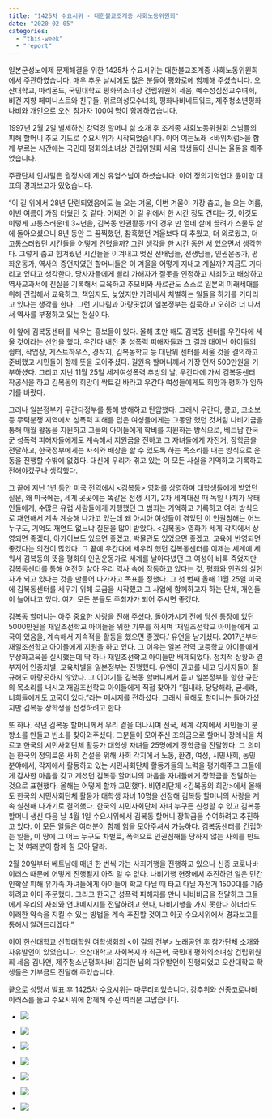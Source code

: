 ```yaml
---
title: "1425차 수요시위 - 대한불교조계종 사회노동위원회"
date: "2020-02-05"
categories: 
  - "this-week"
  - "report"
---
```


일본군성노예제 문제해결을 위한 1425차 수요시위는 대한불교조계종 사회노동위원회에서 주관하였습니다. 매우 추운 날씨에도 많은 분들이 평화로에 함께해 주셨습니다. 오산대학교, 마리몬드, 국민대학교 평화의소녀상 건립위원회 세움, 예수성심전교수녀회, 비건 지향 페미니스트와 친구들, 위로의성모수녀회, 평화나비네트워크, 제주청소년평화나비와 개인으로 오신 참가자 100여 명이 함께하였습니다.

1997년 2월 2일 별세하신 강덕경 할머니 삶 소개 후 조계종 사회노동위원회 스님들의 피해 할머니 추모 기도로 수요시위가 시작되었습니다. 이어 여는노래 <바위처럼>을 함께 부르는 시간에는 국민대 평화의소녀상 건립위원회 세움 학생들이 신나는 율동을 해주었습니다.

주관단체 인사말은 월정사에 계신 유엄스님이 하셨습니다. 이어 정의기억연대 윤미향 대표의 경과보고가 있었습니다.

“이 길 위에서 28년 단련되었음에도 늘 오는 겨울, 이번 겨울이 가장 춥고, 늘 오는 여름, 이번 여름이 가장 더웠던 것 같다. 어쩌면 이 길 위에서 한 시간 정도 견디는 것, 이것도 이렇게 고통스러운데 3~년을, 김복동 인권활동가의 경우 만 열네 살에 끌려가 스물두 살에 돌아오셨으니 8년 동안 그 끔찍했던, 참혹했던 겨울보다 더 추웠고, 더 외로웠고, 더 고통스러웠던 시간들을 어떻게 견뎠을까? 그런 생각을 한 시간 동안 서 있으면서 생각한다. 그렇게 춥고 힘겨웠던 시간들을 이겨내고 멋진 선배님들, 선생님들, 인권운동가, 평화운동가, 역사의 증언자였던 할머니들은 이 겨울을 어떻게 지내고 계실까? 지금도 기다리고 있다고 생각한다. 당사자들에게 빨리 가해자가 잘못을 인정하고 사죄하고 배상하고 역사교과서에 진실을 기록해서 교육하고 추모비와 사료관도 스스로 일본의 미래세대를 위해 건립해서 교육하고, 책임자도, 늦었지만 가려내서 처벌하는 일들을 하기를 기다리고 있다는 생각을 한다. 그런 기다림과 아랑곳없이 일본정부는 침묵하고 오히려 더 나서서 역사를 부정하고 있는 현실이다.

이 앞에 김복동센터를 세우는 홍보물이 있다. 올해 초만 해도 김복동 센터를 우간다에 세울 것이라는 선언을 했다. 우간다 내전 중 성폭력 피해자들과 그 결과 태어난 아이들의 쉼터, 작업장, 게스트하우스, 경작지, 김복동학교 등 대단위 센터를 세울 것을 결의하고 준비했고 시민들이 함께 뜻을 모아주셨다. 길원옥 할머니께서 가장 먼저 500만원을 기부하셨다. 그리고 지난 11월 25일 세계여성폭력 추방의 날, 우간다에 가서 김복동센터 착공식을 하고 김복동의 희망이 싹트길 바라고 우간다 여성들에게도 희망과 평화가 임하기를 바랐다.

그러나 일본정부가 우간다정부를 통해 방해하고 탄압했다. 그래서 우간다, 콩고, 코소보 등 무력분쟁 지역에서 성폭력 피해를 입은 여성들에게는 그동안 했던 것처럼 나비기금을 통해 매월 활동을 지원하고 그들의 아이들에게 학비를 지원하는 방식으로, 베트남 한국군 성폭력 피해자들에게도 계속해서 지원금을 전하고 그 자녀들에게 자전거, 장학금을 전달하고, 한국정부에게는 사죄와 배상을 할 수 있도록 하는 목소리를 내는 방식으로 운동을 진행할 수밖에 없겠다. 대신에 우리가 겪고 있는 이 모든 사실을 기억하고 기록하고 전해야겠구나 생각했다.

그 끝에 지난 1년 동안 미국 전역에서 <김복동> 영화를 상영하며 대학생들에게 받았던 질문, 왜 미국에는, 세계 곳곳에는 똑같은 전쟁 시기, 2차 세계대전 때 독일 나치가 유태인들에게, 수많은 유럽 사람들에게 자행했던 그 범죄는 기억하고 기록하고 여러 방식으로 재연해서 계속 계승해 나가고 있는데 왜 아시아 여성들이 겪었던 이 인권침해는 어느 누구도, 기억도 재연도 없느냐 질문을 많이 받았다. <김복동> 영화가 세계 각지에서 상영되면 좋겠다, 아카이브도 있으면 좋겠고, 박물관도 있었으면 좋겠고, 교육에 반영되면 좋겠다는 의견이 많았다. 그 끝에 우간다에 세우려 했던 김복동센터를 이제는 세계에 세워서 김복동의 뜻을 평화의 인권운동가로 세계를 날아다녔던 그 여성이 비록 죽었지만 김복동센터를 통해 여전히 살아 우리 역사 속에 작동하고 있다는 것, 평화와 인권의 실현자가 되고 있다는 것을 만들어 나가자고 목표를 정했다. 그 첫 번째 올해 11월 25일 미국에 김복동센터를 세우기 위해 모금을 시작했고 그 사업에 함께하고자 하는 단체, 개인들이 늘어나고 있다. 여기 모든 분들도 주최자가 되어 주시면 좋겠다.

김복동 할머니는 아주 중요한 사랑을 전해 주셨다. 돌아가시기 전에 당신 통장에 있던 5000만원을 재일조선학교 아이들을 위한 기부를 하시며 ‘재일조선학교 아이들에게 고국이 있음을, 계속해서 지속적을 활동을 했으면 좋겠다.’ 유언을 남기셨다. 2017년부터 재일조선학교 아이들에게 지원을 하고 있다. 그 이유는 일본 전역 고등학교 아이들에게 무상화교육을 실시했는데 딱 하나 재일조선학교 아이들만 배제되었다. 정치적 상황과 결부지어 인종차별, 교육차별을 일본정부는 진행했다. 유엔이 권고를 내고 당사자들이 절규해도 아랑곳하지 않았다. 그 이야기를 김복동 할머니께서 듣고 일본정부를 향한 규탄의 목소리를 내시고 재일조선학교 아이들에게 직접 찾아가 “힘내라, 당당해라, 굳세라, 너희들에게도 고국이 있다.”라는 메시지를 전하셨다. 그래서 올해도 할머니는 돌아가셨지만 김복동 장학생을 선정하려고 한다.

또 하나. 작년 김복동 할머니께서 우리 곁을 떠나시며 전국, 세계 각지에서 시민들이 분향소를 만들고 빈소를 찾아와주셨다. 그분들이 모아주신 조의금으로 할머니 장례식을 치르고 한국의 시민사회단체 활동가 대학생 자녀들 25명에게 장학금을 전달했다. 그 의미는 한국의 정의로운 사회 건설을 위해 사회 각지에서 노동, 환경, 여성, 시민사회, 농민 분야에서, 각지에서 활동하고 있는 시민사회단체 활동가들의 노력을 평가해주고 그들에게 감사한 마음을 갖고 계셨던 김복동 할머니의 마음을 자녀들에게 장학금을 전달하는 것으로 표현했다. 올해는 어떻게 할까 고민했다. 비영리단체 <김복동의 희망>에서 올해도 한국의 시민사회단체 활동가 대학생 자녀 10명을 선정해 김복동 할머니의 사랑을 계속 실천해 나가기로 결의했다. 한국의 시민사회단체 자녀 누구든 신청할 수 있고 김복동 할머니 생신 다음 날 4월 1일 수요시위에서 김복동 할머니 장학금을 수여하려고 추진하고 있다. 이 모든 일들은 여러분이 함께 힘을 모아주셔서 가능하다. 김복동센터를 건립하는 일들, 이 땅에 그 어느 누구도 차별로, 폭력으로 인권침해를 당하지 않는 사회를 만드는 것 여러분이 함께 힘 모아 달라.

2월 20일부터 베트남에 매년 한 번씩 가는 사죄기행을 진행하고 있으나 신종 코로나바이러스 때문에 어떻게 진행될지 아직 알 수 없다. 나비기행 현장에서 추진하던 일은 민간인학살 피해 유가족 자녀들에게 아이들이 학교 다닐 때 타고 다닐 자전거 1500대를 기증하려고 이미 주문했다. 그리고 한국군 성폭력 피해자를 만나 나비비금을 전달하고 그들에게 우리의 사죄와 연대메지시를 전달하려고 했다, 나비기행을 가지 못한다 하더라도 이러한 약속을 지킬 수 있는 방법을 계속 추진할 것이고 이곳 수요시위에서 경과보고를 통해서 알려드리겠다.”

이어 한신대학교 신학대학원 여학생회의 <이 길의 전부> 노래공연 후 참가단체 소개와 자유발언이 있었습니다. 오산대학교 사회복지과 최근혁, 국민대 평화의소녀상 건립위원회 세움 김나연, 제주청소년평화나비 김지한 님의 자유발언이 진행되었고 오산대학교 학생들은 기부금도 전달해 주었습니다.

끝으로 성명서 발표 후 1425차 수요시위는 마무리되었습니다. 강추위와 신종코로나바이러스를 뚫고 수요시위에 함께해 주신 여러분 고맙습니다.

- ![](http://womenandwar.net/kr/wp-content/uploads/2020/02/크기변환IMGP5145.jpg)
    
- ![](http://womenandwar.net/kr/wp-content/uploads/2020/02/크기변환IMGP5148.jpg)
    
- ![](http://womenandwar.net/kr/wp-content/uploads/2020/02/크기변환IMGP5172.jpg)
    
- ![](http://womenandwar.net/kr/wp-content/uploads/2020/02/크기변환IMGP5179.jpg)
    
- ![](http://womenandwar.net/kr/wp-content/uploads/2020/02/크기변환IMGP5214.jpg)
    
- ![](http://womenandwar.net/kr/wp-content/uploads/2020/02/크기변환IMGP5216.jpg)
    
- ![](http://womenandwar.net/kr/wp-content/uploads/2020/02/크기변환IMGP5220.jpg)
